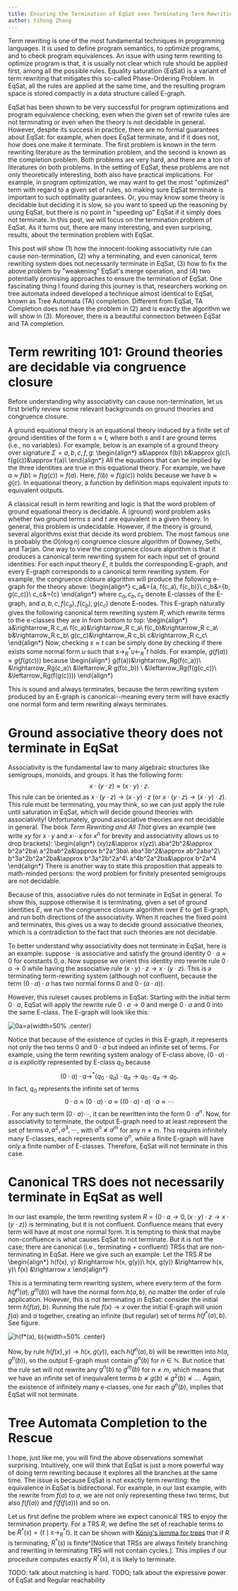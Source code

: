 ```yaml
---
title: Ensuring the Termination of EqSat over Terminating Term Rewriting System
author: Yihong Zhang
---
```


Term rewriting is one of the most fundamental techniques in programming languages. 
It is used to define program semantics, to optimize programs, and to check program equivalences.
An issue with using term rewriting to optimize program is that, it is usually not clear 
 which rule should be applied first, among all the possible rules.
Equality saturation (EqSat) is a variant of term rewriting that mitigates this so-called Phase-Ordering Problem.
In EqSat, all the rules are applied at the same time, 
 and the resulting program space is stored compactly in a data structure called E-graph.

EqSat has been shown to be very successful for program optimizations and program equivalence checking,
 even when the given set of rewrite rules are not terminating or even when the theory is not decidable in general.
However, despite its success in practice, there are no formal guarantees about EqSat:
 for example, when does EqSat terminate, and if it does not, how does one make it terminate.
The first problem is known in the term rewriting literature as the termination problem, 
 and the second is known as the completion problem.
Both problems are very hard, and there are a ton of literatures on both problems.
In the setting of EqSat, 
 these problems are not only theoretically interesting,
 both also have practical implications.
For example, in program optimization,
 we may want to get the most "optimized" term with regard to a given set of rules,
 so making sure EqSat terminate is important to such optimality guarantees.
Or, you may know some theory is decidable but deciding it is slow,
 so you want to speed up the reasoning by using EqSat,
 but there is no point in "speeding up" EqSat if it simply does not terminate.
In this post, we will focus on the termination problem of EqSat.
As it turns out,
 there are many interesting, and even surprising, results, about the termination problem with EqSat.

This post will show (1) how the innocent-looking associativity rule can cause non-termination,
 (2) why a terminating, and even canonical, term rewriting system does not necessarily terminate in EqSat,
 (3) how to fix the above problem by "weakening" EqSat's merge operation, 
 and (4) two potentially promising approaches to ensure the termination of EqSat.
One fascinating thing I found during this journey is that,
  researchers working on tree automata indeed developed a technique almost identical to EqSat,
  known as Tree Automata (TA) completion.
Different from EqSat, TA Completion does not have the problem in (2) and is exactly the algorithm we will show in (3).
Moreover, there is a beautiful connection between EqSat and TA completion.

# Term rewriting 101: Ground theories are decidable via congruence closure

Before understanding why associativity can cause non-termination,
 let us first briefly review some relevant backgrounds on ground theories and congruence closure.

A ground equational theory is an equational theory induced by a finite set of ground identities of the form $s\approx t$,
 where both $s$ and $t$ are ground terms (i.e., no variables).
For example, below is an example of a ground theory over signature $\Sigma={a,b,c,f,g}$:
\begin{align*}
  a&\approx f(b)\\
  b&\approx g(c)\\
  f(g(c))&\approx f(a)\\
\end{align*}
All the equations that can be implied by the three identities are true in this equational theory.
For example, we have $a\approx f(b)\approx f(g(c))\approx f(a)$. 
Here, $f(b)\approx f(g(c))$ holds 
 because we have $b\approx g(c)$.
In equational theory, 
 a function by definition maps equivalent inputs to equivalent outputs.

A classical result in term rewriting and logic is that
 the word problem of ground equational theory is decidable.
A (ground) word problem asks whether two ground terms $s$ and $t$ are equivalent in a given theory.
In general, this problem is undecidable.
However, if the theory is ground, 
 several algorithms exist that decide its word problem.
The most famous one is probably the $O(n \log n)$ congruence closure algorithm of Downey, Sethi, and Tarjan.
One way to view the congruence closure algorithm is that
 it produces a canonical term rewriting system 
 for each input set of ground identities:
For each input theory $E$, 
 it builds the corresponding E-graph,
 and every E-graph corresponds to a canonical term rewriting system.
For example, the congruence closure algorithm will produce the following e-graph for the theory above:
\begin{align*}
c_a&=\{a, f(c_a), f(c_b)\}\\
c_b&=\{b, g(c_c)\}\\
c_c&=\{c\}
\end{align*}
where $c_a, c_b, c_c$ denote E-classes of the E-graph, and $a,b,c,f(c_a), f(c_b), g(c_c)$ denote E-nodes.
This E-graph naturally gives the following canonical term rewriting system $R$, which rewrite terms to the e-classes they are in from bottom to top:
\begin{align*}
a&\rightarrow_R c_a\\
f(c_a)&\rightarrow_R c_a\\
f(c_b)&\rightarrow_R c_a\\
b&\rightarrow_R c_b\\
g(c_c)&\rightarrow_R c_b\\
c&\rightarrow_R c_c\\
\end{align*}
Now, checking $s\approx t$ 
 can be simply done by checking if there exists some normal form $u$ such that
 $s\rightarrow^*_R u \leftarrow^*_Rt$ holds. For example, $g(f(a))\approx g(f(g(c)))$ because
\begin{align*}
g(f(a))&\rightarrow_Rg(f(c_a))\\
&\rightarrow_Rg(c_a)\\
&\leftarrow_R g(f(c_b)) \\
&\leftarrow_Rg(f(g(c_c))\\
&\leftarrow_Rg(f(g(c))))
\end{align*}

This is sound and always terminates, because the term rewriting system produced by an E-graph is canonical--meaning every term will have exactly one normal form and term rewriting always terminates.

# Ground associative theory does not terminate in EqSat

Associativity is the fundamental law to many algebraic structures like semigroups, monoids, and groups.
It has the following form: 
$$x\cdot (y\cdot z)\approx (x\cdot y)\cdot z.$$
This rule can be oriented as $x\cdot (y\cdot z)\rightarrow (x\cdot y)\cdot z$
 (or $x\cdot (y\cdot z)\rightarrow (x\cdot y)\cdot z$).
This rule must be terminating, you may think, 
 so we can just apply the rule until saturation in EqSat,
 which will decide ground theories with associativity!
Unfortunately, ground associative theories are not decidable in general.
The book *Term Rewriting and All That* gives an example (we write $xy$ for $x\cdot y$ and $x\cdots x$ for $x^n$ for brevity and associativity allows us to drop brackets):
\begin{align*}
(xy)z&\approx x(yz)\\
aba^2b^2&\approx b^2a^2ba\\
a^2bab^2a&\approx b^2a^3ba\\
aba^3b^2&\approx ab^2aba^2\\
b^3a^2b^2a^2ba&\approx b^3a^2b^2a^4\\
a^4b^2a^2ba&\approx b^2a^4
\end{align*}
There is another way to state this proposition that appeals to math-minded persons:
 the word problem for finitely presented semigroups are not decidable.

Because of this, associative rules do not terminate in EqSat in general.
To show this,
 suppose otherwise it is terminating, 
 given a set of ground identities $E$, we run the congruence closure algorithm over $E$ to get E-graph, and run both directions of the associativity.
When it reaches the fixed point and terminates, this gives us a way to decide ground associative theories, which is a contradiction to the fact that such theories are not decidable.

To better understand why associativity does not terminate in EqSat,
 here is an example:
 suppose $\cdot$ is associative and satisfy the ground identity 
 $0\cdot a\approx 0$ for constants $0,a$. 
Now suppose we orient this identity into rewrite rule 
 $0\cdot a\rightarrow 0$ 
 while having the associative rule $(x\cdot y)\cdot z\rightarrow x\cdot(y\cdot z)$.
This is a terminating term-rewriting system (although not confluent,
 because the term $(0\cdot a)\cdot a$ has two normal forms $0$
 and $0\cdot(a\cdot a)$).

However, this ruleset causes problems in EqSat: 
 Starting with the initial term $0\cdot a$,
 EqSat will apply the rewrite rule $0\cdot a\rightarrow 0$
 and merge $0\cdot a$ and $0$ into the same E-class.
The E-graph will look like this:

![0a=a](img/0a=a.png){width=50% .center}

Notice that because of the existence of cycles in this E-graph, 
 it represents not only the two terms $0$ and $0\cdot a$ but indeed an infinite set of terms.
For example, using the term rewriting system analogy of E-class above,
 $(0\cdot a)\cdot a$ is *explicitly* represented by E-class $q_0$ because
 $$(0\cdot a)\cdot a\rightarrow^* (q_0\cdot q_a)\cdot q_a\rightarrow q_0\cdot q_a\rightarrow q_0.$$
In fact, $q_0$ represents the infinite set of terms $$0\cdot a\approx(0\cdot a)\cdot a\approx ((0\cdot a)\cdot a)\cdot a\approx\cdots$$.
For any such term $(0\cdot a)\cdots$, it can be rewritten into the form $0\cdot a^n$.
Now,
 for associativity to terminate,
 the output E-graph need to at least represent the set of terms
 $a,a^2,a^3,\cdots$, with $a^n\not\approx a^m$ for any $n\neq m$.
This requires infinitely many E-classes, each represents some $a^n$, while a finite E-graph
 will have only a finite number of E-classes.
Therefore, EqSat will not terminate in this case.

# Canonical TRS does not necessarily terminate in EqSat as well

In our last example, the term rewriting system $R=\{0\cdot a\rightarrow 0,(x\cdot y)\cdot z\rightarrow x\cdot (y\cdot z)\}$ is terminating,
 but it is not confluent. 
Confluence means that every term will have at most one normal form.
It is tempting to think that
 maybe non-confluence is what causes EqSat
 to not terminate.
But it is not the case;
 there are canonical (i.e., terminating + confluent) TRSs
 that are non-terminating in EqSat.
Here we give such an example:
Let the TRS $R$ be \begin{align*}
h(f(x), y) &\rightarrow h(x, g(y))\\
h(x, g(y)) &\rightarrow h(x, y)\\
f(x) &\rightarrow x
\end{align*}

This is a terminating term rewriting system, where every term of the form $h(f^n(a), g^m(b))$ 
 will have the normal form $h(a, b)$, 
 no matter the order of rule application.
However, this is not terminating in EqSat:
consider the initial term $h(f(a), b)$.
Running the rule $f(x)\rightarrow x$ over the initial E-graph
 will union $f(a)$ and $a$ together, creating an infinite 
 (but regular) set of terms $h(f^*(a), b)$. See figure.

![h(f*(a), b)](img/hf*ab.png){width=50% .center}

Now, by rule $h(f(x), y) \rightarrow h(x, g(y))$, 
 each $h(f^n(a), b)$ will be rewritten into $h(a, g^n(b))$,
 so the output E-graph must contain $g^n(b)$ for $n\in \mathbb{N}$.
But notice that the rule set will not rewrite any $g^n(b)$ to $g^m(b)$
 for $n\neq m$, which means that we have an infinite set of inequivalent terms $b\not\approx g(b)\not\approx g^2(b)\not\approx \ldots$. 
Again, the existence of infinitely many e-classes, one for each $g^n(b)$, implies that EqSat will not terminate.

# Tree Automata Completion to the Rescue

I hope, just like me, you will find the above observations somewhat surprising.
Intuitively, one will think that EqSat is just a more powerful
 way of doing term rewriting because it explores all the branches at the same time.
The issue is because EqSat is not exactly term rewriting:
 the equivalence in EqSat is bidirectional.
For example, in our last example, with the rewrite from $f(a)$ to $a$, we are not only representing these two terms, but also $f(f(a))$ and $f(f(f(a)))$ and so on.

Let us first define the problem where we expect canonical TRS to enjoy the termination property.
For a TRS $R$, we define the set of reachable terms to be $R^*(s)=\{t\mid s\rightarrow_R^* t\}$. 
It can be shown with [König's lemma for trees](https://en.wikipedia.org/wiki/K%C5%91nig%27s_lemma) that if $R$ is terminating,
 $R^*(s)$ is finite^[Notice that TRSs are always finitely branching and rewriting in terminating TRS will not contain cycles.].
This implies if our procedure computes exactly $R^*(s)$,
 it is likely to terminate.




TODO: talk about matching is hard.
TODO; talk about the expressive power of EqSat and Regular reachability